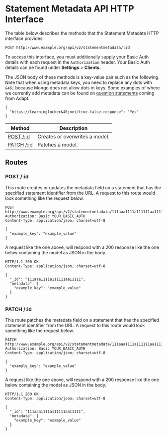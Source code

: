 ---
---

# Statement Metadata API HTTP Interface
The table below describes the methods that the Statement Metadata HTTP interface provides.

```
POST http://www.example.org/api/v2/statementmetadata/:id
```

To access this interface, you must additionally supply your Basic Auth details with each request in the `Authorization` header. Your Basic Auth details can be found under **Settings** > **Clients**.

The JSON body of these methods is a key-value pair such as the following. Note that when using metadata keys, you need to replace any dots with `&46;` because Mongo does not allow dots in keys. Some examples of where we currently add metadata can be found on [question statements](../guides-assessment-statements) coming from Adapt.
```
{
  "https://learninglocker&46;net/true-false-response": "Yes"
}
```

Method | Description
--- | ---
[POST /:id](#post-id) | Creates or overwrites a model.
[PATCH /:id](#patch-id) | Patches a model.

## Routes

### POST /:id
This route creates or updates the metadata field on a statement that has the specified statement identifier from the URL. A request to this route would look something like the request below.

```http
POST http://www.example.org/api/v2/statementmetadata/111aaa1111a111111aa11112
Authorization: Basic YOUR_BASIC_AUTH
Content-Type: application/json; charset=utf-8

{
  "example_key": "example_value"
}
```

A request like the one above, will respond with a 200 response like the one below containing the model as JSON in the body.

```http
HTTP/1.1 200 OK
Content-Type: application/json; charset=utf-8

{
  "_id": "111aaa1111a111111aa11111",
  "metadata": {
    "example_key": "example_value"
  }
}
```


### PATCH /:id
This route patches the metadata field on a statement that has the specified statement identifier from the URL. A request to this route would look something like the request below.

```http
PATCH http://www.example.org/api/v2/statementmetadata/111aaa1111a111111aa11112
Authorization: Basic YOUR_BASIC_AUTH
Content-Type: application/json; charset=utf-8

{
  "example_key": "example_value"
}
```

A request like the one above, will respond with a 200 response like the one below containing the model as JSON in the body.

```http
HTTP/1.1 200 OK
Content-Type: application/json; charset=utf-8

{
  "_id": "111aaa1111a111111aa11111",
  "metadata": {
    "example_key": "example_value"
  }
}
```
